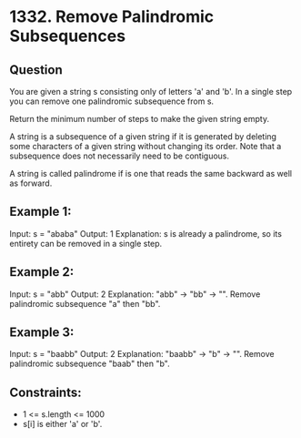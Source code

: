 # 1332. Remove Palindromic Subsequences

## Question
You are given a string s consisting only of letters 'a' and 'b'. In a single step you can remove one palindromic subsequence from s.

Return the minimum number of steps to make the given string empty.

A string is a subsequence of a given string if it is generated by deleting some characters of a given string without changing its order. Note that a subsequence does not necessarily need to be contiguous.

A string is called palindrome if is one that reads the same backward as well as forward.

 
## Example 1:
Input: s = "ababa"
Output: 1
Explanation: s is already a palindrome, so its entirety can be removed in a single step.


## Example 2:
Input: s = "abb"
Output: 2
Explanation: "abb" -> "bb" -> "". 
Remove palindromic subsequence "a" then "bb".


## Example 3:
Input: s = "baabb"
Output: 2
Explanation: "baabb" -> "b" -> "". 
Remove palindromic subsequence "baab" then "b".
 

## Constraints:
- 1 <= s.length <= 1000
- s[i] is either 'a' or 'b'.